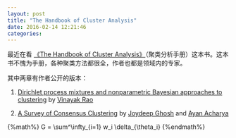 ```yaml
---
layout: post
title: "The Handbook of Cluster Analysis"
date: 2016-02-14 12:21:46
categories:
---
```


最近在看 [《The Handbook of Cluster Analysis》](https://www.crcpress.com/Handbook-of-Cluster-Analysis/Hennig-Meila-Murtagh-Rocci/9781466551886)（聚类分析手册）这本书。这本书不愧为手册，各种聚类方法都很全，作者也都是领域内的专家。 

<!--more-->

其中两章有作者公开的版本：

1. [Dirichlet process mixtures and nonparametric Bayesian approaches to clustering](http://www.stat.purdue.edu/~varao/pubs/dpclstr_bookch.pdf) by [Vinayak Rao](http://www.stat.purdue.edu/~varao/)

2. [A Survey of Consensus Clustering](http://aacharya.github.io/pdfs/ghac13b.pdf) by [Joydeep Ghosh](http://ideal.ece.utexas.edu/ghosh/) and [Ayan Acharya](http://aacharya.github.io/)

{%math%}
G = \sum^\infty_{i=1} w_i \delta_{\theta_i}
{%endmath%}
